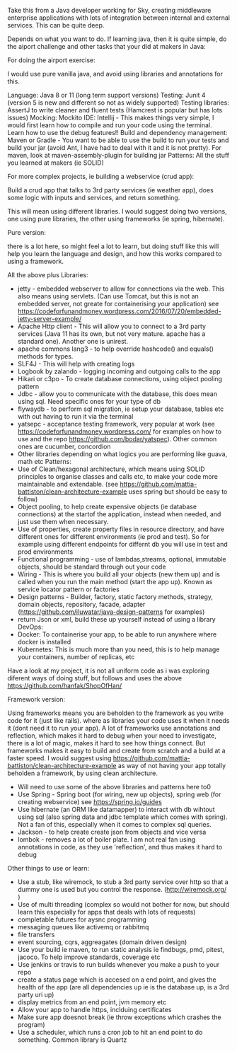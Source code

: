 Take this from a Java developer working for Sky, creating middleware enterprise applications with lots of integration between internal and external services. This can be quite deep.

Depends on what you want to do. If learning java, then it is quite simple, do the aiport challenge and other tasks that your did at makers in Java:

For doing the airport exercise:

I would use pure vanilla java, and avoid using libraries and annotations for this.

Language: Java 8 or 11 (long term support versions)
Testing: Junit 4 (version 5 is new and different so not as widely supported)
Testing libraries: AssertJ to write cleaner and fluent tests (Hamcrest is popular but has lots issues)
Mocking: Mockito
IDE: Intellij - This makes things very simple, I would first learn how to compile and run your code using the terminal. Learn how to use the debug features!!
Build and dependency management: Maven or Gradle - You want to be  able to use the build to run your tests and build your jar (avoid Ant, I have had to deal with it and it is not pretty). For maven, look at maven-assembly-plugin for building jar
Patterns: All the stuff you learned at makers (ie SOLID)

For more complex projects, ie building a webservice (crud app):

Build a crud app that talks to 3rd party services (ie weather app), does some logic with inputs and services, and return something.

This will mean using different libraries. I would suggest doing two versions, one using pure libraries, the other using frameworks (ie spring, hibernate).

Pure version:

there is a lot here, so might feel a lot to learn, but doing stuff like this will help you learn the language and design, and how this works compared to using a framework.

All the above plus
Libraries:
  - jetty - embedded webserver to allow for connections via the web. This also means using servlets. (Can use Tomcat, but this is not an embedded server, not greate for containerising your application) see https://codeforfunandmoney.wordpress.com/2016/07/20/embedded-jetty-server-example/
  - Apache Http client - This will allow you to connect to a 3rd party services (Java 11 has its own, but not very mature. apache has a standard one). Another one is unirest.
  - apache commons lang3 - to help override hashcode() and equals() methods for types.
  - SLF4J - This will help with creating logs
  - Logbook by zalando - logging incoming and outgoing calls to the app
  - Hikari or c3po - To create database connections, using object pooling pattern
  - Jdbc - allow you to communicate with the database, this does mean using sql. Need specific ones for your type of db
  - flywaydb - to perform sql migration, ie setup your database, tables etc with out having to run it via the terminal
  - yatsepc - acceptance testing framework, very popular at work (see https://codeforfunandmoney.wordpress.com/ for examples on how to use and the repo https://github.com/bodar/yatspec). Other common ones are cucumber, concordion
  - Other libraries depending on what logics you are performing like guava, math etc
Patterns:
  - Use of Clean/hexagonal architecture, which means using SOLID principles to organise classes and calls etc, to make your code more maintainable and extendable. (see https://github.com/mattia-battiston/clean-architecture-example uses spring but should be easy to follow)
  - Object pooling, to help create expensive objects (ie database connections) at the startof the application, instead when needed, and just use them when necessary.
  - Use of properties, create property files in resource directory, and have different ones for different environments (ie prod and test). So for example using different endpoints for differnt db you will use in test and prod environments
  - Functional programming - use of lambdas,streams, optional, immutable objects, should be standard through out your code
  - Wiring - This is where you build all your objects (new them up) and is called when you run the main method (start the app up). Known as service locator pattern or factories
  - Design patterns - Builder, factory, static factory methods, strategy, domain objects, repository, facade, adapter (https://github.com/iluwatar/java-design-patterns for examples)
  - return Json or xml, build these up yourself instead of using a library
DevOps:
  - Docker: To containerise your app, to be able to run anywhere where docker is installed
  - Kubernetes: This is much more than you need, this is to help manage your containers, number of replicas, etc


Have a look at my project, it is not all uniform code as i was exploring diferent ways of doing stuff, but follows and uses the above https://github.com/hanfak/ShopOfHan/

Framework version:

Using frameworks means you are beholden to the framework as you write code for it (just like rails). where as libraries your code uses it when it needs it (dont need it to run your app). A lot of frameworks use annotations and reflection, which makes it hard to debug when your need to investigate, there is a lot of magic, makes it hard to see how things connect. But frameworks makes it easy to build and create from scratch and a build at a faster speed. I would suggest using https://github.com/mattia-battiston/clean-architecture-example as way of not having your app totally beholden a framework, by using clean architecture.

- Will need to use some of the above libraries and patterns here to0
- Use Spring - Spring boot (for wiring, new up objects), spring web (for creating webservice) see https://spring.io/guides
- Use hibernate (an ORM like datamapper) to interact with db wihtout using sql (also spring data and jdbc template which comes with spring). Not a fan of this, especially when it comes to complex sql queries.
- Jackson - to help create create json from objects and vice versa
- lombok - removes a lot of boiler plate. I am not real fan using annotations in code, as they use 'reflection', and thus makes it hard to debug

Other things to use or learn:

- Use a stub, like wiremock, to stub a 3rd party service over http so that a dummy one is used but you control the response. (http://wiremock.org/ )
- Use of multi threading (complex so would not bother for now, but should learn this especially for apps that deals with lots of requests)
- completable futures for aysnc programming
- messaging queues like activemq or rabbitmq
- file transfers
- event sourcing, cqrs, aggreagates (domain driven design)
- Use your build ie maven, to run static analysis ie findbugs, pmd, pitest, jacoco. To help improve standards, coverage etc
- Use jenkins or travis to run builds whenever you make a push to your repo
- create a status page which is accesed on a end point, and gives the health of the app (are all dependencies up ie is the database up, is a 3rd party uri up)
- display metrics from an end point, jvm memory etc
- Allow your app to handle https, inclduing certificates
- Make sure app doesnot break (ie throw exceptions which crashes the program)
- Use a scheduler, which runs a cron job to hit an end point to do something. Common library is Quartz
